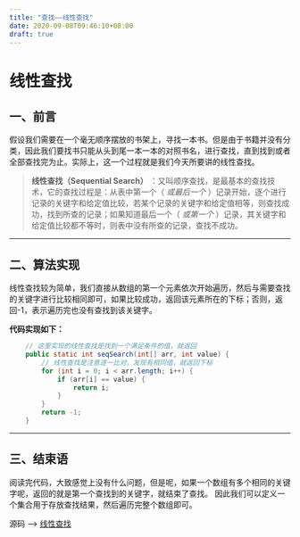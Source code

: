 ```yaml
---
title: "查找——线性查找"
date: 2020-09-08T09:46:10+08:00
draft: true
---
```


# 线性查找

## 一、前言

假设我们需要在一个毫无顺序摆放的书架上，寻找一本书。但是由于书籍并没有分类，因此我们要找书只能从头到尾一本一本的对照书名，进行查找，直到找到或者全部查找完为止。实际上，这一个过程就是我们今天所要讲的线性查找。

>    **线性查找（Sequential Search）** ：又叫顺序查找，是最基本的查找技术，它的查找过程是：从表中第一个（ *或最后一个* ）记录开始，逐个进行记录的关键字和给定值比较，若某个记录的关键字和给定值相等，则查找成功，找到所查的记录；如果知道最后一个（ *或第一个* ）记录，其关键字和给定值比较都不等时，则表中没有所查的记录，查找不成功。

----

## 二、算法实现

线性查找较为简单，我们直接从数组的第一个元素依次开始遍历，然后与需要查找的关键字进行比较相同即可，如果比较成功，返回该元素所在的下标；否则，返回-1，表示遍历完也没有查找到该关键字。

**代码实现如下：**

```java
    // 这里实现的线性查找是找到一个满足条件的值，就返回
    public static int seqSearch(int[] arr, int value) {
        // 线性查找是注意逐一比对，发现有相同值，就返回下标
        for (int i = 0; i < arr.length; i++) {
            if (arr[i] == value) {
                return i;
            }
        }
        return -1;
    }
```

---

## 三、结束语

阅读完代码，大致感觉上没有什么问题，但是呢，如果一个数组有多个相同的关键字呢，返回的就是第一个查找到的关键字，就结束了查找。 因此我们可以定义一个集合用于存放查找结果，然后遍历完整个数组即可。

源码 ——> [线性查找](https://github.com/QuakeWang/DataStructure/blob/master/src/com/quake/search/SeqSearch.java)